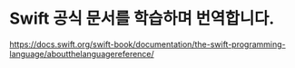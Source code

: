 # Swift 공식 문서를 학습하며 번역합니다.
https://docs.swift.org/swift-book/documentation/the-swift-programming-language/aboutthelanguagereference/
